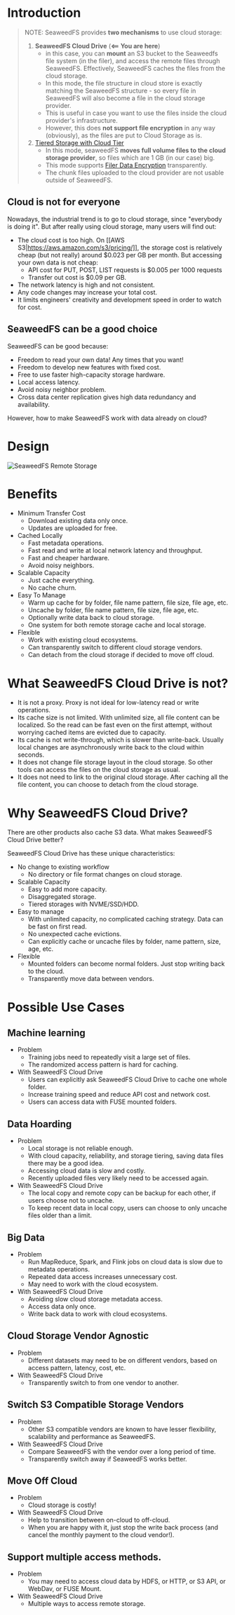 # Introduction

> NOTE: SeaweedFS provides **two mechanisms** to use cloud storage:
>  1) **SeaweedFS Cloud Drive** (**<== You are here**)
>     - in this case, you can **mount** an S3 bucket to the Seaweedfs file system (in the filer), and access the remote files
>       through SeaweedFS. Effectively, SeaweedFS caches the files from the cloud storage.
>     - In this mode, the file structure in cloud store is exactly matching the SeaweedFS structure - so every
>       file in SeaweedFS will also become a file in the cloud storage provider.
>     - This is useful in case you want to use the files inside the cloud provider's infrastructure.
>     - However, this does **not support file encryption** in any way (obviously), as the files are put to Cloud Storage as is.
>  2) [Tiered Storage with Cloud Tier](https://github.com/seaweedfs/seaweedfs/wiki/Cloud-Tier)
>     - In this mode, seaweedFS **moves full volume files to the cloud storage provider**, so files which are 1 GB (in our case) big.
>     - This mode supports [Filer Data Encryption](https://github.com/seaweedfs/seaweedfs/wiki/Filer-Data-Encryption) transparently.
>     - The chunk files uploaded to the cloud provider are not usable outside of SeaweedFS.


## Cloud is not for everyone
Nowadays, the industrial trend is to go to cloud storage, since "everybody is doing it". But after really using cloud storage, many users will find out:

* The cloud cost is too high. On [[AWS S3|https://aws.amazon.com/s3/pricing/]], the storage cost is relatively cheap (but not really) around $0.023 per GB per month. But accessing your own data is not cheap:
  * API cost for PUT, POST, LIST requests is $0.005 per 1000 requests
  * Transfer out cost is $0.09 per GB.
* The network latency is high and not consistent.
* Any code changes may increase your total cost.
* It limits engineers' creativity and development speed in order to watch for cost.

## SeaweedFS can be a good choice

SeaweedFS can be good because:

* Freedom to read your own data! Any times that you want!
* Freedom to develop new features with fixed cost.
* Free to use faster high-capacity storage hardware.
* Local access latency.
* Avoid noisy neighbor problem.
* Cross data center replication gives high data redundancy and availability.

However, how to make SeaweedFS work with data already on cloud?

# Design

![SeaweedFS Remote Storage](https://raw.githubusercontent.com/seaweedfs/seaweedfs/master/note/SeaweedFS_RemoteMount.png)

# Benefits

* Minimum Transfer Cost
  * Download existing data only once.
  * Updates are uploaded for free.
* Cached Locally
  * Fast metadata operations.
  * Fast read and write at local network latency and throughput.
  * Fast and cheaper hardware.
  * Avoid noisy neighbors.
* Scalable Capacity
  * Just cache everything.
  * No cache churn.
* Easy To Manage
  * Warm up cache for by folder, file name pattern, file size, file age, etc.
  * Uncache by folder, file name pattern, file size, file age, etc.
  * Optionally write data back to cloud storage.
  * One system for both remote storage cache and local storage.
* Flexible
  * Work with existing cloud ecosystems.
  * Can transparently switch to different cloud storage vendors.
  * Can detach from the cloud storage if decided to move off cloud.

# What SeaweedFS Cloud Drive is not?

* It is not a proxy. Proxy is not ideal for low-latency read or write operations.
* Its cache size is not limited. With unlimited size, all file content can be localized. So the read can be fast even on the first attempt, without worrying cached items are evicted due to capacity.
* Its cache is not write-through, which is slower than write-back. Usually local changes are asynchronously write back to the cloud within seconds.
* It does not change file storage layout in the cloud storage. So other tools can access the files on the cloud storage as usual.
* It does not need to link to the original cloud storage. After caching all the file content, you can choose to detach from the cloud storage.

# Why SeaweedFS Cloud Drive?

There are other products also cache S3 data. What makes SeaweedFS Cloud Drive better?

SeaweedFS Cloud Drive has these unique characteristics:
* No change to existing workflow
  * No directory or file format changes on cloud storage.
* Scalable Capacity
  * Easy to add more capacity.
  * Disaggregated storage.
  * Tiered storages with NVME/SSD/HDD.
* Easy to manage
  * With unlimited capacity, no complicated caching strategy. Data can be fast on first read.
  * No unexpected cache evictions.
  * Can explicitly cache or uncache files by folder, name pattern, size, age, etc.
* Flexible
  * Mounted folders can become normal folders. Just stop writing back to the cloud.
  * Transparently move data between vendors.

# Possible Use Cases

## Machine learning
  * Problem
    * Training jobs need to repeatedly visit a large set of files. 
    * The randomized access pattern is hard for caching.
  * With SeaweedFS Cloud Drive
    * Users can explicitly ask SeaweedFS Cloud Drive to cache one whole folder.
    * Increase training speed and reduce API cost and network cost.
    * Users can access data with FUSE mounted folders.
## Data Hoarding
  * Problem
    * Local storage is not reliable enough.
    * With cloud capacity, reliability, and storage tiering, saving data files there may be a good idea. 
    * Accessing cloud data is slow and costly.
    * Recently uploaded files very likely need to be accessed again.
  * With SeaweedFS Cloud Drive
    * The local copy and remote copy can be backup for each other, if users choose not to uncache.
    * To keep recent data in local copy, users can choose to only uncache files older than a limit.
## Big Data
  * Problem
    * Run MapReduce, Spark, and Flink jobs on cloud data is slow due to metadata operations.
    * Repeated data access increases unnecessary cost.
    * May need to work with the cloud ecosystem.
  * With SeaweedFS Cloud Drive
    * Avoiding slow cloud storage metadata access.
    * Access data only once.
    * Write back data to work with cloud ecosystems.
## Cloud Storage Vendor Agnostic
  * Problem
    * Different datasets may need to be on different vendors, based on access pattern, latency, cost, etc.
  * With SeaweedFS Cloud Drive
    * Transparently switch to from one vendor to another.
## Switch S3 Compatible Storage Vendors
  * Problem
    * Other S3 compatible vendors are known to have lesser flexibility, scalability and performance as SeaweedFS.
  * With SeaweedFS Cloud Drive
    * Compare SeaweedFS with the vendor over a long period of time.
    * Transparently switch away if SeaweedFS works better.
## Move Off Cloud
  * Problem
    * Cloud storage is costly!
  * With SeaweedFS Cloud Drive
    * Help to transition between on-cloud to off-cloud.
    * When you are happy with it, just stop the write back process (and cancel the monthly payment to the cloud vendor!).
## Support multiple access methods.
  * Problem
    * You may need to access cloud data by HDFS, or HTTP, or S3 API, or WebDav, or FUSE Mount. 
  * With SeaweedFS Cloud Drive
    * Multiple ways to access remote storage.
